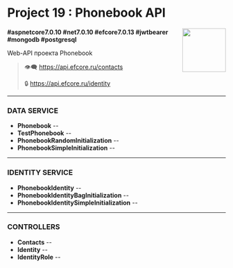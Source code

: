 # Project 19 : Phonebook API

<img align="right" width="100" height="100" src="https://github.com/rozhkovsvyat/Project19.API/assets/71471748/705ea0d8-cfcc-4283-ad34-a8567e31eac4">

**#aspnetcore7.0.10 #net7.0.10 #efcore7.0.13 #jwtbearer #mongodb #postgresql**

Web-API проекта Phonebook

> :eye_speech_bubble: https://api.efcore.ru/contacts
> 
> :lock: https://api.efcore.ru/identity

---

### DATA SERVICE

* **Phonebook** -- 
* **TestPhonebook** -- 
* **PhonebookRandomInitialization** -- 
* **PhonebookSimpleInitialization** -- 
  
---

### IDENTITY SERVICE

* **PhonebookIdentity** -- 
* **PhonebookIdentityBagInitialization** -- 
* **PhonebookIdentitySimpleInitialization** -- 

---

### CONTROLLERS

* **Contacts** -- 
* **Identity** -- 
* **IdentityRole** -- 
